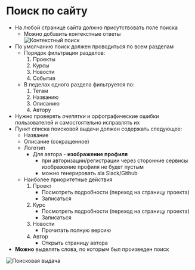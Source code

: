 # Поиск по сайту
* На любой странице сайта должно присутствовать поле поиска
    * Можно добавить контекстные ответы     
    ![Контекстный поиск](https://github.com/lanit-tercom-school/studit/blob/master/docs/search/context_search.png "Контекстный поиск")
* По умолчанию поиск должен проводиться по всем разделам
    * Порядок фильтрации разделов:
        1. Проекты
        2. Курсы
        3. Новости
        4. События
    * В педелах одного раздела фильтруется по:
        1. Тегам
        2. Названию
        3. Описанию
        4. Автору
* Нужно проверять _очепятки_ и орфографические ошибки пользователей и самостоятельно исправлять их
* Пункт списка поисковой выдачи должен содержать следующее:
    * Название
    * Описание (сокращенное)
    * Логотип
        * Для автора - __изображение профиля__
            * при авторизации/регистрации через сторонние сервисы изображение профиля не будет пустым
            * можно генерировать ala Slack/Github
    * Наиболее приоритетные действия
        1. Проект
            * Посмотреть подробности (переход на страницу проекта)
            * Записаться
        2. Курс
            * Посмотреть подробности (переход на страницу проекта)
            * Записаться
        3. Новости
            * Прочитать полную версию
        4. Автор
            * Открыть страницу автора
* __Можно__ выделять слова, по которым был произведен поиск


![Поисковая выдача](https://github.com/lanit-tercom-school/studit/blob/master/docs/search/search.png "Поисковая выдача")
